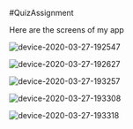 #QuizAssignment

Here are the screens of my app




![device-2020-03-27-192547](https://user-images.githubusercontent.com/23402057/77763484-26019d00-7061-11ea-971d-4937018fd823.png)




![device-2020-03-27-192627](https://user-images.githubusercontent.com/23402057/77763779-9b6d6d80-7061-11ea-8035-a6bad31623c0.png)



![device-2020-03-27-193257](https://user-images.githubusercontent.com/23402057/77764161-30706680-7062-11ea-839e-e7cb4edc9a73.png)



![device-2020-03-27-193308](https://user-images.githubusercontent.com/23402057/77764156-2ea6a300-7062-11ea-843e-069d12f4b385.png)


![device-2020-03-27-193318](https://user-images.githubusercontent.com/23402057/77764160-2fd7d000-7062-11ea-908d-e12659a9d4c7.png)




